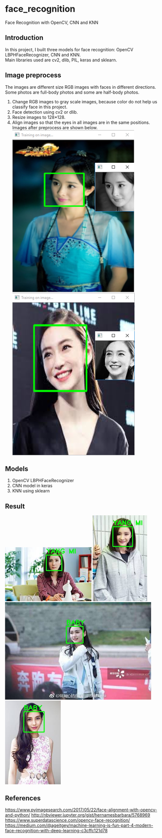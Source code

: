 # face_recognition
Face Recognition with OpenCV, CNN and KNN

## Introduction
In this project, I built three models for face recognition: OpenCV LBPHFaceRecognizer, CNN and KNN.<br />
Main libraries used are cv2, dlib, PIL, keras and sklearn.

## Image preprocess
The images are different size RGB images with faces in different directions. Some photos are full-body photos and some are half-body photos.<br />
1. Change RGB images to gray scale images, because color do not help us classify face in this project.
2. Face detection using cv2 or dlib.
3. Resize images to 128*128.
4. Align images so that the eyes in all images are in the same positions.<br />
Images after preprocess are shown below.
![Exmaple result](/result/preprocess_1.png)
![Exmaple result](/result/preprocess_2.png)

## Models
1. OpenCV LBPHFaceRecognizer
2. CNN model in keras
3. KNN using sklearn

## Result
![Exmaple result](/result/KNN/2.jpg)
![Exmaple result](/result/KNN/3.jpg)
![Exmaple result](/result/KNN/5.jpg)
![Exmaple result](/result/KNN/6.jpg)

## References
https://www.pyimagesearch.com/2017/05/22/face-alignment-with-opencv-and-python/
http://nbviewer.jupyter.org/gist/hernamesbarbara/5768969
https://www.superdatascience.com/opencv-face-recognition/
https://medium.com/@ageitgey/machine-learning-is-fun-part-4-modern-face-recognition-with-deep-learning-c3cffc121d78
